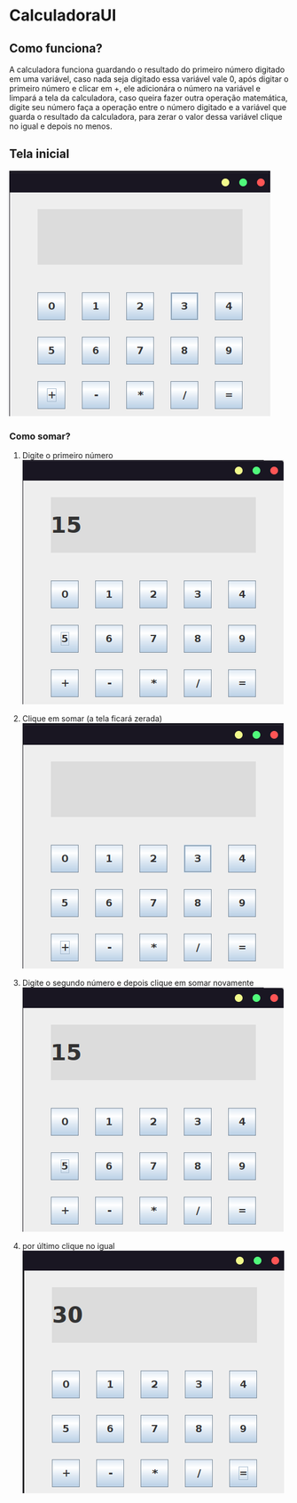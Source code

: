 # CalculadoraUI

## Como funciona?

A calculadora funciona guardando o resultado do primeiro número digitado em uma variável, caso nada seja digitado essa variável vale 0, após digitar o primeiro número e clicar em +, ele adicionára o número na variável e limpará a tela da calculadora, caso queira fazer outra operação matemática, digite seu número faça a operação entre o número digitado e a variável que guarda o resultado da calculadora, para zerar o valor dessa variável clique no igual e depois no menos.


## Tela inicial
  ![img](.github/images/tela_inicial.png)

### Como somar?
  1. Digite o primeiro número  
  ![img](.github/images/somando.png)    
  
  2. Clique em somar (a tela ficará zerada)  
  ![img](.github/images/tela_inicial.png)    
  
  3. Digite o segundo número e depois clique em somar novamente  
  ![img](.github/images/somando.png)    
  
  4. por último clique no igual   
  ![img](.github/images/somando_resultado.png)    
